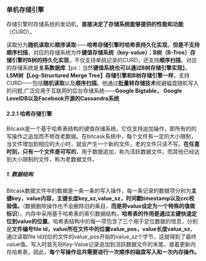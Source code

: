 ### 单机存储引擎

存储引擎时存储系统的发动机，**直接决定了存储系统能够提供的性能和功能**（CURD）。

读取分为**随机读取**和**顺序读取**——**哈希存储引擎时哈希表持久化实现**，**但是不支持顺序扫描**，对应的存储系统为件**键值存储系统（key-value）**；**B树（B-Tree）存储引擎时B树的持久化实现**，不仅支持单挑记录的CURD，还支持**顺序扫描**，对应的存储系统是**关系数据库**【ps：当然**键值系统也可以通过B树存储引擎实现**】。**LSM树【Log-Structured Merge Tree】存储引擎和B树存储引擎一样**，支持CURD——包括**随机读取**以及**顺序扫描**。他通过**批量转存储技术**规避磁盘随机写入的问题,广泛应用于互联网的后台存储系统——**Google Bigtable， Google LevelDB以及Facebook开源的Cassandra系统**

#### 2.2.1 哈希存储引擎

Bitcask是一个基于哈希表结构的键值存储系统，它仅支持追加操作，即所有的的写操作之追加而不修改老数据。在bitcask系统中，每个文件有一定的大小限制，当文件增加到相应的大小时，就会产生一个新的文件，老的文件只读不写。**在任意时刻，只有一个文件是可写的**，用于数据追加，称为活跃数据文件。而其他已经达到大小限制的文件，称为老数据文件。

##### 	1. 数据结构

​	Bitcask数据文件中的数据是一条一条的写入操作，每一条记录的数据项分别为**主键key，value内容，主键长度key_sz,value_sz，时间戳timestamp以及crc校验值。**（数据删除操作也不会删除旧的条目，**而是将value设定为一个特殊的值做标识**）。内存中采用基于哈希表的索引数据结构，**哈希表的作用是通过主键快速定位到value的位置**。哈希表结构中的每一项包含了三个用于定位数据的信息，分别是**文件编号file id，value所在文件中的位置value_pos，value长度value_sz**，通过读取file id对应的文件的value_pos开始的value_sz个字节，这就得到了最终value值。写入时首先将Key-Value记录追加到活跃数据文件的末尾，接着更新内存哈希表，因此，**每个写操作总共需要进行一次顺序的磁盘写入和一次内存操作。**